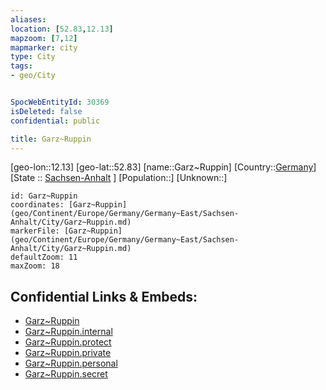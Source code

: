 ```yaml
---
aliases: 
location: [52.83,12.13]
mapzoom: [7,12] 
mapmarker: city 
type: City
tags:
- geo/City


SpocWebEntityId: 30369
isDeleted: false
confidential: public

title: Garz~Ruppin
---
```

[geo-lon::12.13]
[geo-lat::52.83]
[name::Garz~Ruppin]
[Country::[Germany](geo/Continent/Europe/Germany.md)]
[State :: [Sachsen-Anhalt](geo/Continent/Europe/Germany/Germany~East/Sachsen-Anhalt.md) ]
[Population::]
[Unknown::]


```leaflet
id: Garz~Ruppin
coordinates: [Garz~Ruppin](geo/Continent/Europe/Germany/Germany~East/Sachsen-Anhalt/City/Garz~Ruppin.md)
markerFile: [Garz~Ruppin](geo/Continent/Europe/Germany/Germany~East/Sachsen-Anhalt/City/Garz~Ruppin.md)
defaultZoom: 11 
maxZoom: 18
```


## Confidential Links & Embeds: 
- [Garz~Ruppin](../../../../../../../../_public/geo/Continent/Europe/Germany/Germany~East/Sachsen-Anhalt/City/Garz~Ruppin.md) 
- [Garz~Ruppin.internal](../../../../../../../../_internal/geo/Continent/Europe/Germany/Germany~East/Sachsen-Anhalt/City/Garz~Ruppin.internal.md) 
- [Garz~Ruppin.protect](../../../../../../../../_protect/geo/Continent/Europe/Germany/Germany~East/Sachsen-Anhalt/City/Garz~Ruppin.protect.md) 
- [Garz~Ruppin.private](../../../../../../../../_private/geo/Continent/Europe/Germany/Germany~East/Sachsen-Anhalt/City/Garz~Ruppin.private.md) 
- [Garz~Ruppin.personal](../../../../../../../../_personal/geo/Continent/Europe/Germany/Germany~East/Sachsen-Anhalt/City/Garz~Ruppin.personal.md) 
- [Garz~Ruppin.secret](../../../../../../../../_secret/geo/Continent/Europe/Germany/Germany~East/Sachsen-Anhalt/City/Garz~Ruppin.secret.md) 
